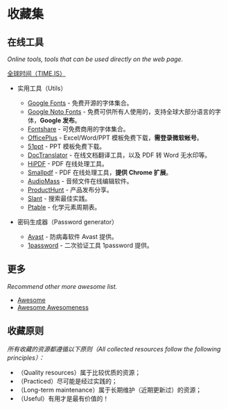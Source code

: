 # 收藏集

## 在线工具

*Online tools, tools that can be used directly on the web page.*

[全球时间（TIME.IS）](https://time.is/)

- 实用工具（Utils）
  - [Google Fonts](https://fonts.google.com/) - 免费开源的字体集合。
  - [Google Noto Fonts](https://www.google.com/get/noto/) - 免费可供所有人使用的，支持全球大部分语言的字体，**Google 发布**。
  - [Fontshare](https://www.fontshare.com/) - 可免费商用的字体集合。
  - [OfficePlus](http://www.officeplus.cn/) - Excel/Word/PPT 模板免费下载，**需登录微软帐号**。
  - [51ppt](http://www.51pptmoban.com/) - PPT 模板免费下载。
  - [DocTranslator](https://www.onlinedoctranslator.com/zh-CN/) - 在线文档翻译工具，以及 PDF 转 Word 无水印等。
  - [HiPDF](https://www.hipdf.com/) - PDF 在线处理工具。
  - [Smallpdf](https://smallpdf.com/cn) - PDF 在线处理工具，**提供 Chrome 扩展**。
  - [AudioMass](https://audiomass.co/) - 音频文件在线编辑软件。
  - [ProductHunt](https://www.producthunt.com/) - 产品发布分享。
  - [Slant](https://www.slant.co/) - 搜索最佳实践。
  - [Ptable](https://ptable.com/?lang=zh) - 化学元素周期表。

- 密码生成器（Password generator）
  - [Avast](https://www.avast.com/random-password-generator) - 防病毒软件 Avast 提供。
  - [1password](https://1password.com/password-generator/) - 二次验证工具 1password 提供。



## 更多

*Recommend other more awesome list.*

- [Awesome](https://github.com/sindresorhus/awesome)
- [Awesome Awesomeness](https://github.com/bayandin/awesome-awesomeness)


## 收藏原则

*所有收藏的资源都遵循以下原则（All collected resources follow the following principles）：*

- （Quality resources）属于比较优质的资源；
- （Practiced）尽可能是经过实践的；
- （Long-term maintenance）属于长期维护（近期更新过）的资源；
- （Useful）有用才是最有价值的！
